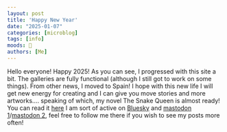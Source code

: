 ```yaml
---
layout: post
title: 'Happy New Year'
date: "2025-01-07"
categories: [microblog]
tags: [info] 
moods: 🎉
authors: [Me]
---
```

Hello everyone! Happy 2025!
As you can see, I progressed with this site a bit. The galleries are fully functional (although I still got to work on some things).
From other news, I moved to Spain! I hope with this new life I will get new energy for creating and I can give you move stories and more artworks.... speaking of which, my novel The Snake Queen is almost ready! You can read it [here](https://www.scribblehub.com/series/1317686/the-snake-queen/)
I am sort of active on [Bluesky](https://bsky.app/profile/ypsilenna.art) and [mastodon 1](https://social.vivaldi.net/@Ypsilenna)/[mastodon 2](https://mastodon.social/@Ypsilenna), feel free to follow me there if you wish to see my posts more often!
